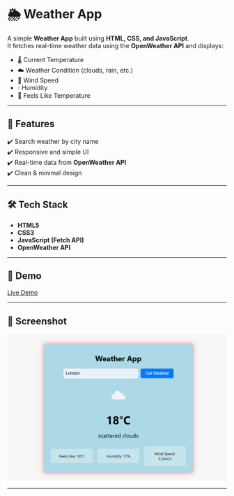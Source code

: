 # 🌦 Weather App  

A simple **Weather App** built using **HTML, CSS, and JavaScript**.  
It fetches real-time weather data using the **OpenWeather API** and displays:  

- 🌡 Current Temperature  
- ☁️ Weather Condition (clouds, rain, etc.)  
- 💨 Wind Speed  
- 💧 Humidity  
- 🥶 Feels Like Temperature  

---

## 🚀 Features  

✔️ Search weather by city name  
✔️ Responsive and simple UI  
✔️ Real-time data from **OpenWeather API**  
✔️ Clean & minimal design  

---

## 🛠️ Tech Stack  

- **HTML5**  
- **CSS3**  
- **JavaScript (Fetch API)**  
- **OpenWeather API**  

---

## 🚀 Demo
[Live Demo](https://satyajit-pradhan522.github.io/weather-app/WeatherApp/index.html)

---

## 📸 Screenshot  

![Weather App Screenshot](WeatherApp/Screenshot.png)

---
